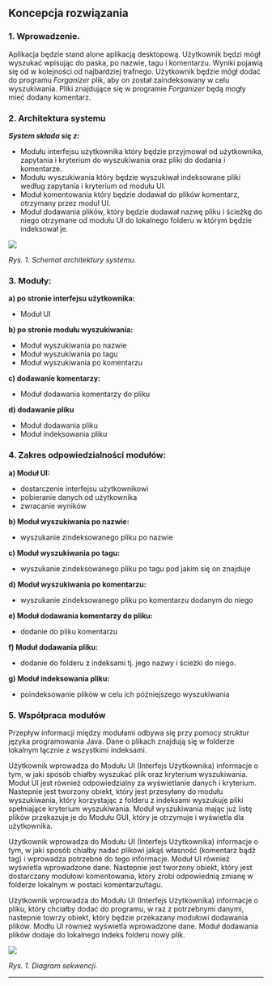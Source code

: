 ## Koncepcja rozwiązania

### 1. Wprowadzenie.

Aplikacja będzie stand alone aplikacją desktopową. Użytkownik będzi mógł wyszukać wpisując do paska, po nazwie, tagu i komentarzu. Wyniki pojawią się od w kolejności od najbardziej trafnego. Użytkownik będzie mógł dodać do programu *Forganizer* plik, aby on został zaindeksowany w celu wyszukiwania. Pliki znajdujące się w programie *Forganizer* będą mogły mieć dodany komentarz.

### 2. Architektura systemu

_**System składa się z:**_

* Modułu interfejsu użytkownika który będzie przyjmował od użytkownika, zapytania i kryterium do wyszukiwania oraz pliki do dodania i komentarze.
* Modułu wyszukiwania który będzie wyszukiwał indeksowane pliki według zapytania  i kryterium od modułu UI.
* Moduł komentowania  który będzie dodawał do plików komentarz, otrzymany przez moduł UI.
* Moduł dodawania plików, który będzie dodawał nazwę pliku i ścieżkę do niego otrzymane od modułu UI do lokalnego folderu w którym będzie indeksował je.

![](https://github.com/agh-ki-io/Forganizer/blob/master/docs/Koncepcyjna/architektura_systemu.png)

_Rys. 1. Schemat architektury systemu._


### 3. Moduły:

**a) po stronie interfejsu użytkownika:**
* Moduł UI

**b) po stronie modułu wyszukiwania:**
* Moduł wyszukiwania po nazwie
* Moduł wyszukiwania po tagu
* Moduł wyszukiwania po komentarzu

**c) dodawanie komentarzy:**
* Moduł dodawania komentarzy do pliku

**d) dodawanie pliku**
* Moduł dodawania pliku
* Moduł indeksowania pliku


### 4. Zakres odpowiedzialności modułów:

**a) Moduł UI:**
* dostarczenie interfejsu użytkownikowi
* pobieranie danych od użytkownika
* zwracanie wyników

**b) Moduł wyszukiwania po nazwie:**
* wyszukanie zindeksowanego pliku po nazwie

**c) Moduł wyszukiwania po tagu:**
* wyszukanie zindeksowanego pliku po tagu pod jakim się on znajduje

**d) Moduł wyszukiwania po komentarzu:**
* wyszukanie zindeksowanego pliku po komentarzu dodanym do niego

**e) Moduł dodawania komentarzy do pliku:**
* dodanie do pliku komentarzu

**f) Moduł dodawania pliku:**
* dodanie do folderu z indeksami tj. jego nazwy i ścieżki do niego.

**g) Moduł indeksowania pliku:**
* poindeksowanie plików w celu ich późniejszego wyszukiwania


### 5. Współpraca modułów

Przepływ informacji między modułami odbywa się przy pomocy struktur języka programowania Java. Dane o plikach znajdują się w folderze lokalnym łącznie z wszystkimi indeksami.

Użytkownik wprowadza do Modułu UI (Interfejs Użytkownika) informacje o tym, w jaki sposób chiałby wyszukać plik oraz kryterium wyszukiwania. Moduł UI jest również odpowiedzialny za wyświetlanie danych i kryterium. Nastepnie jest tworzony obiekt, który jest przesyłany do modułu wyszukiwania, który korzystając z folderu z indeksami wyszukuje pliki spełniające kryterium wyszukiwania. Moduł wyszukiwania mając już listę plików przekazuje je do Modułu GUI, który je otrzymuje i wyświetla dla użytkownika.

Użytkownik wprowadza do Modułu UI (Interfejs Użytkownika) informacje o tym, w jaki sposób chiałby nadać plikowi jakąś własność (komentarz bądź tag) i wprowadza potrzebne do tego informacje. Moduł UI również wyświetla wprowadzone dane. Nastepnie jest tworzony obiekt, który jest dostarczany modułowi komentowania, który zrobi odpowiednią zmianę w folderze lokalnym w postaci komentarzu/tagu.

Użytkownik wprowadza do Modułu UI (Interfejs Użytkownika) informacje o pliku, który chciałby dodać do programu, w raz z potrzebnymi danymi, nastepnie towrzy obiekt, który będzie przekazany modułowi dodawania plików. Modłu UI również wyświetla wprowadzone dane. Moduł dodawania plików dodaje do lokalnego indeks folderu nowy plik.


![](https://github.com/agh-ki-io/Forganizer/blob/master/docs/Koncepcyjna/diagram_sekwencji.png)

_Rys. 1. Diagram sekwencji._
***
